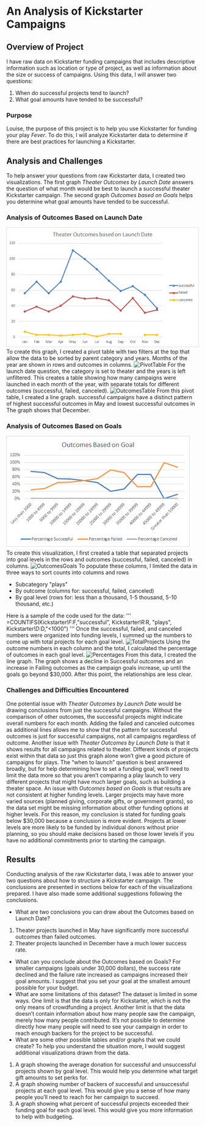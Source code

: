 # An Analysis of Kickstarter Campaigns
## Overview of Project
I have raw data on Kickstarter funding campaigns that includes descriptive information such as location or type of project, as well as information about the size or success of campaigns. Using this data, I will answer two questions:
1. When do successful projects tend to launch?
2. What goal amounts have tended to be successful?

### Purpose
Louise, the purpose of this project is to help you use Kickstarter for funding your play *Fever*. To do this, I will analyze Kickstarter data to determine if there are best practices for launching a Kickstarter.
## Analysis and Challenges
To help answer your questions from raw Kickstarter data, I created two visualizations. The first graph *Theater Outcomes by Launch Date* answers the question of what month would be best to launch a successful theater Kickstarter campaign. The second graph *Outcomes based on Goals* helps you determine what goal amounts have tended to be successful. 
### Analysis of Outcomes Based on Launch Date
![Theater_Outcomes_vs_Launch](https://github.com/DeliaDavila/kickstarter-analysis/blob/main/Resources/Theater_Outcomes_vs_Launch.png)
To create this graph, I created a pivot table with two filters at the top that allow the data to be sorted by parent category and years. Months of the year are shown in rows and outcomes in columns. 
![PivotTable](https://github.com/DeliaDavila/kickstarter-analysis/blob/main/Images/Theater_Outcomes_vs_Launch.png)
For the launch date question, the category is set to theater and the years is left unfiltered. This creates a table showing how many campaigns were launched in each month of the year, with separate totals for different outcomes (successful, failed, canceled). 
![OutcomesTable](https://github.com/DeliaDavila/kickstarter-analysis/blob/main/Images/Theater_Outcomes_vs_Launch.png)
From this pivot table, I created a line graph. successful campaigns have a distinct pattern of highest successful outcomes in May and lowest successful outcomes in The graph shows that December.
### Analysis of Outcomes Based on Goals
![Outcomes_vs_Goals](https://github.com/DeliaDavila/kickstarter-analysis/blob/main/Resources/Outcomes_vs_Goals.png)
To create this visualization, I first created a table that separated projects into goal levels in the rows and outcomes (successful, failed, canceled) in columns. 
![OutcomesGoals](https://github.com/DeliaDavila/kickstarter-analysis/blob/main/Images/Theater_Outcomes_vs_Launch.png)
To populate these columns, I limited the data in three ways to sort counts into columns and rows
- Subcategory "plays"
- By outcome (columns for: successful, failed, canceled) 
- By goal level (rows for: less than a thousand, 1-5 thousand, 5-10 thousand, etc.)

Here is a sample of the code used for the data:
'''
=COUNTIFS(Kickstarter!$F:$F,"successful", Kickstarter!$R:$R, "plays", Kickstarter!$D:$D,"<1000")
'''
Once the successful, failed, and canceled numbers were organized into funding levels, I summed up the numbers to come up with total projects for each goal level. 
![TotalProjects](https://github.com/DeliaDavila/kickstarter-analysis/blob/main/Images/Theater_Outcomes_vs_Launch.png)
Using the outcome numbers in each column and the total, I calculated the percentage of outcomes in each goal level. 
![Percentages](https://github.com/DeliaDavila/kickstarter-analysis/blob/main/Images/Theater_Outcomes_vs_Launch.png)
From this data, I created the line graph. The graph shows a decline in Successful outcomes and an increase in Failing outcomes as the campaign goals increase, up until the goals go beyond $30,000. After this point, the relationships are less clear.
### Challenges and Difficulties Encountered
One potential issue with *Theater Outcomes by Launch Date* would be drawing conclusions from just the successful campaigns. Without the comparison of other outcomes, the successful projects might indicate overall numbers for each month. Adding the failed and canceled outcomes as additional lines allows me to show that the pattern for successful outcomes is just for successful campaigns, not all campaigns regardless of outcome.
Another issue with *Theater Outcomes by Launch Date* is that it shows results for all campaigns related to theater. Different kinds of projects exist within that data so just this graph alone won’t give a good picture of campaigns for plays. The “when to launch” question is best answered broadly, but for help determining how to set a funding goal, we’ll need to limit the data more so that you aren’t comparing a play launch to very different projects that might have much larger goals, such as building a theater space. 
An issue with *Outcomes based on Goals* is that results are not consistent at higher funding levels. Larger projects may have more varied sources (planned giving, corporate gifts, or government grants), so the data set might be missing information about other funding options at higher levels. For this reason, my conclusion is stated for funding goals below $30,000 because a conclusion is more evident. Projects at lower levels are more likely to be funded by individual donors without prior planning, so you should make decisions based on those lower levels if you have no additional commitments prior to starting the campaign.
## Results
Conducting analysis of the raw Kickstarter data, I was able to answer your two questions about how to structure a Kickstarter campaign. The conclusions are presented in sections below for each of the visualizations prepared. I have also made some additional suggestions following the conclusions.
- What are two conclusions you can draw about the Outcomes based on Launch Date?
1. Theater projects launched in May have significantly more successful outcomes than failed outcomes. 
2. Theater projects launched in December have a much lower success rate.
- What can you conclude about the Outcomes based on Goals?
For smaller campaigns (goals under 30,000 dollars), the success rate declined and the failure rate increased as campaigns increased their goal amounts. I suggest that you set your goal at the smallest amount possible for your budget.
- What are some limitations of this dataset?
The dataset is limited in some ways. One limit is that the data is only for Kickstarter, which is not the only means of crowdfunding a project. Another limit is that the data doesn’t contain information about how many people saw the campaign, merely how many people contributed. It’s not possible to determine directly how many people will need to see your campaign in order to reach enough backers for the project to be successful.
- What are some other possible tables and/or graphs that we could create?
To help you understand the situation more, I would suggest additional visualizations drawn from the data. 
1. A graph showing the average donation for successful and unsuccessful projects shown by goal level. This would help you determine what target gift amounts to set perks for.
2. A graph showing number of backers of successful and unsuccessful projects at each goal level. This would give you a sense of how many people you’ll need to reach for her campaign to succeed.
3. A graph showing what percent of successful projects exceeded their funding goal for each goal level. This would give you more information to help with budgeting.
